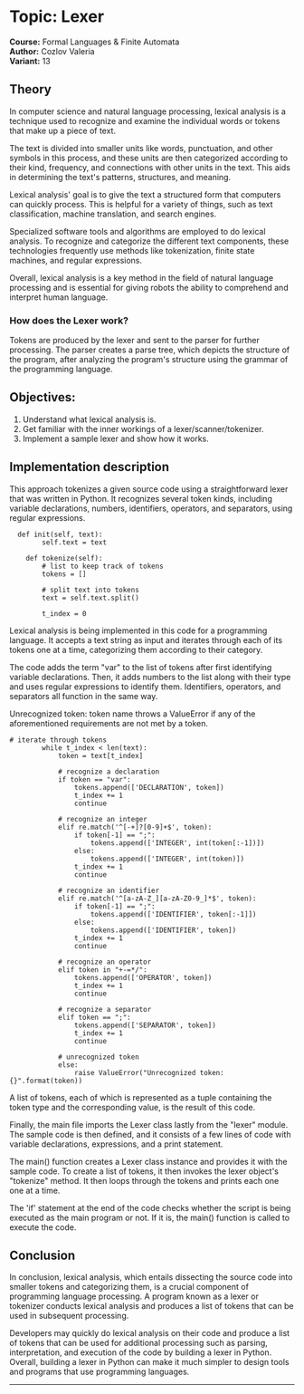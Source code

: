 # Topic: Lexer
**Course:** Formal Languages & Finite Automata  
**Author:** Cozlov Valeria \
**Variant:** 13

## Theory 
<p>
In computer science and natural language processing, lexical analysis is a technique used to recognize and examine the individual words or tokens that make up a piece of text.

The text is divided into smaller units like words, punctuation, and other symbols in this process, and these units are then categorized according to their kind, frequency, and connections with other units in the text. This aids in determining the text's patterns, structures, and meaning.

Lexical analysis' goal is to give the text a structured form that computers can quickly process. This is helpful for a variety of things, such as text classification, machine translation, and search engines.

Specialized software tools and algorithms are employed to do lexical analysis. To recognize and categorize the different text components, these technologies frequently use methods like tokenization, finite state machines, and regular expressions.

Overall, lexical analysis is a key method in the field of natural language processing and is essential for giving robots the ability to comprehend and interpret human language.

</p>

### How does the Lexer work?
Tokens are produced by the lexer and sent to the parser for further processing. The parser creates a parse tree, which depicts the structure of the program, after analyzing the program's structure using the grammar of the programming language.

## Objectives:
1. Understand what lexical analysis is.
2. Get familiar with the inner workings of a lexer/scanner/tokenizer.
3. Implement a sample lexer and show how it works.

## Implementation description
This approach tokenizes a given source code using a straightforward lexer that was written in Python. It recognizes several token kinds, including variable declarations, numbers, identifiers, operators, and separators, using regular expressions.
```    
  def init(self, text):
        self.text = text

    def tokenize(self):
        # list to keep track of tokens
        tokens = []

        # split text into tokens
        text = self.text.split()

        t_index = 0
```
Lexical analysis is being implemented in this code for a programming language. It accepts a text string as input and iterates through each of its tokens one at a time, categorizing them according to their category.

The code adds the term "var" to the list of tokens after first identifying variable declarations. Then, it adds numbers to the list along with their type and uses regular expressions to identify them. Identifiers, operators, and separators all function in the same way.

Unrecognized token: token name throws a ValueError if any of the aforementioned requirements are not met by a token.
``` 
# iterate through tokens
        while t_index < len(text):
            token = text[t_index]

            # recognize a declaration
            if token == "var":
                tokens.append(['DECLARATION', token])
                t_index += 1
                continue

            # recognize an integer
            elif re.match('^[-+]?[0-9]+$', token):
                if token[-1] == ";":
                    tokens.append(['INTEGER', int(token[:-1])])
                else:
                    tokens.append(['INTEGER', int(token)])
                t_index += 1
                continue

            # recognize an identifier
            elif re.match('^[a-zA-Z_][a-zA-Z0-9_]*$', token):
                if token[-1] == ";":
                    tokens.append(['IDENTIFIER', token[:-1]])
                else:
                    tokens.append(['IDENTIFIER', token])
                t_index += 1
                continue

            # recognize an operator
            elif token in "+-=*/":
                tokens.append(['OPERATOR', token])
                t_index += 1
                continue

            # recognize a separator
            elif token == ";":
                tokens.append(['SEPARATOR', token])
                t_index += 1
                continue

            # unrecognized token
            else:
                raise ValueError("Unrecognized token: {}".format(token)) 
  ```
 
A list of tokens, each of which is represented as a tuple containing the token type and the corresponding value, is the result of this code.

Finally, the main file imports the Lexer class lastly from the "lexer" module. The sample code is then defined, and it consists of a few lines of code with variable declarations, expressions, and a print statement.

The main() function creates a Lexer class instance and provides it with the sample code. To create a list of tokens, it then invokes the lexer object's "tokenize" method. It then loops through the tokens and prints each one one at a time.

The 'if' statement at the end of the code checks whether the script is being executed as the main program or not. If it is, the main() function is called to execute the code.

## Conclusion
In conclusion, lexical analysis, which entails dissecting the source code into smaller tokens and categorizing them, is a crucial component of programming language processing. A program known as a lexer or tokenizer conducts lexical analysis and produces a list of tokens that can be used in subsequent processing.

Developers may quickly do lexical analysis on their code and produce a list of tokens that can be used for additional processing such as parsing, interpretation, and execution of the code by building a lexer in Python. Overall, building a lexer in Python can make it much simpler to design tools and programs that use programming languages.
____

